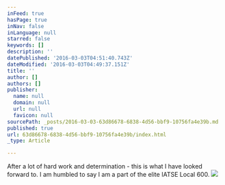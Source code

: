 ```yaml
---
inFeed: true
hasPage: true
inNav: false
inLanguage: null
starred: false
keywords: []
description: ''
datePublished: '2016-03-03T04:51:40.743Z'
dateModified: '2016-03-03T04:49:37.151Z'
title: ''
author: []
authors: []
publisher:
  name: null
  domain: null
  url: null
  favicon: null
sourcePath: _posts/2016-03-03-63d86678-6838-4d56-bbf9-10756fa4e39b.md
published: true
url: 63d86678-6838-4d56-bbf9-10756fa4e39b/index.html
_type: Article

---
```

After a lot of hard work and determination - this is what I have looked forward to. I am humbled to say I am a part of the elite IATSE Local 600\.
![](https://the-grid-user-content.s3-us-west-2.amazonaws.com/1dff8efa-df79-4402-b3ac-486eba0bf996.jpg)